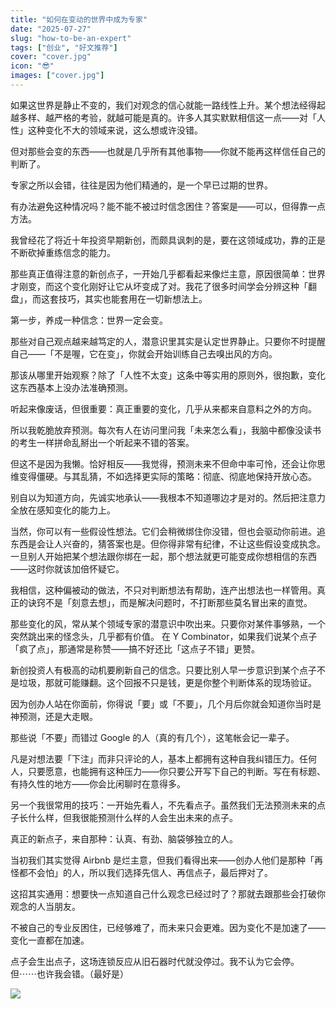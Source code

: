 ```yaml
---
title: "如何在变动的世界中成为专家"
date: "2025-07-27"
slug: "how-to-be-an-expert"
tags: ["创业", "好文推荐"]
cover: "cover.jpg"
icon: "😎"
images: ["cover.jpg"]
---
```

如果这世界是静止不变的，我们对观念的信心就能一路线性上升。某个想法经得起越多样、越严格的考验，就越可能是真的。许多人其实默默相信这一点——对「人性」这种变化不大的领域来说，这么想或许没错。



但对那些会变的东西——也就是几乎所有其他事物——你就不能再这样信任自己的判断了。



专家之所以会错，往往是因为他们精通的，是一个早已过期的世界。



有办法避免这种情况吗？能不能不被过时信念困住？答案是——可以，但得靠一点方法。



我曾经花了将近十年投资早期新创，而颇具讽刺的是，要在这领域成功，靠的正是不断砍掉重练信念的能力。



那些真正值得注意的新创点子，一开始几乎都看起来像烂主意，原因很简单：世界才刚变，而这个变化刚好让它从坏变成了对。我花了很多时间学会分辨这种「翻盘」，而这套技巧，其实也能套用在一切新想法上。



第一步，养成一种信念：世界一定会变。



那些对自己观点越来越笃定的人，潜意识里其实是认定世界静止。只要你不时提醒自己——「不是喔，它在变」，你就会开始训练自己去嗅出风的方向。



那该从哪里开始观察？除了「人性不太变」这条中等实用的原则外，很抱歉，变化这东西基本上没办法准确预测。



听起来像废话，但很重要：真正重要的变化，几乎从来都来自意料之外的方向。



所以我乾脆放弃预测。每次有人在访问里问我「未来怎么看」，我脑中都像没读书的考生一样拼命乱掰出一个听起来不错的答案。



但这不是因为我懒。恰好相反——我觉得，预测未来不但命中率可怜，还会让你思维变得僵硬。与其乱猜，不如选择更实际的策略：彻底、彻底地保持开放心态。



别自以为知道方向，先诚实地承认——我根本不知道哪边才是对的。然后把注意力全放在感知变化的能力上。



当然，你可以有一些假设性想法。它们会稍微绑住你没错，但也会驱动你前进。追东西是会让人兴奋的，猜答案也是。但你得非常有纪律，不让这些假设变成执念。
一旦别人开始把某个想法跟你绑在一起，那个想法就更可能变成你想相信的东西——这时你就该加倍怀疑它。



我相信，这种偏被动的做法，不只对判断想法有帮助，连产出想法也一样管用。真正的诀窍不是「刻意去想」，而是解决问题时，不打断那些莫名冒出来的直觉。



那些变化的风，常从某个领域专家的潜意识中吹出来。只要你对某件事够熟，一个突然跳出来的怪念头，几乎都有价值。
在 Y Combinator，如果我们说某个点子「疯了点」，那通常是称赞——搞不好还比「这点子不错」更赞。



新创投资人有极高的动机要刷新自己的信念。只要比别人早一步意识到某个点子不是垃圾，那就可能赚翻。这个回报不只是钱，更是你整个判断体系的现场验证。



因为创办人站在你面前，你得说「要」或「不要」，几个月后你就会知道你当时是神预测，还是大走眼。



那些说「不要」而错过 Google 的人（真的有几个），这笔帐会记一辈子。



凡是对想法要「下注」而非只评论的人，基本上都拥有这种自我纠错压力。任何人，只要愿意，也能拥有这种压力——你只要公开写下自己的判断。写在有标题、有持久性的地方——你会比闲聊时在意得多。



另一个我很常用的技巧：一开始先看人，不先看点子。虽然我们无法预测未来的点子长什么样，但我很能预测什么样的人会生出未来的点子。



真正的新点子，来自那种：认真、有劲、脑袋够独立的人。



当初我们其实觉得 Airbnb 是烂主意，但我们看得出来——创办人他们是那种「再怪都不会怕」的人，所以我们选择先信人、再信点子，最后押对了。



这招其实通用：想要快一点知道自己什么观念已经过时了？那就去跟那些会打破你观念的人当朋友。



不被自己的专业反困住，已经够难了，而未来只会更难。因为变化不是加速了——变化一直都在加速。



点子会生出点子，这场连锁反应从旧石器时代就没停过。我不认为它会停。
但⋯⋯也许我会错。（最好是）




![](https://prod-files-secure.s3.us-west-2.amazonaws.com/112d0858-5090-4d34-a606-b75eb8d65fd2/46476355-9cf3-4e99-9b7a-3531bc426380/1000202064.png?X-Amz-Algorithm=AWS4-HMAC-SHA256&X-Amz-Content-Sha256=UNSIGNED-PAYLOAD&X-Amz-Credential=ASIAZI2LB466SRZA6ZWK%2F20251015%2Fus-west-2%2Fs3%2Faws4_request&X-Amz-Date=20251015T214301Z&X-Amz-Expires=3600&X-Amz-Security-Token=IQoJb3JpZ2luX2VjENX%2F%2F%2F%2F%2F%2F%2F%2F%2F%2FwEaCXVzLXdlc3QtMiJHMEUCIQDTie8RGH5vnC8fOyphYcS5D4PD6G9DOLStRWfOaesOcAIgF4G3Kcko87SOKjpFZwx5y4hFAy%2BLslv187ErjjAxo10q%2FwMIfhAAGgw2Mzc0MjMxODM4MDUiDEQG7nLWXDqgc5%2BflyrcA9gCPAcdw5ZoMKP3xh%2FTmJwsyIk%2F8Q%2B5303BIfSQszh7dN7CEjZkDFmXV8MwmmX42LAtGz03i2T8uIcp1FJUwwd00k4R4DcDlvTOvY8KSo%2FwRTBD%2FdONZNQkmnBdLOnZUiEdg87WmdHoxYIibVd4IkINn9lbhpOi7gl3yjnOAd%2FtuyNy450cD2vF7uBP22h8izrT305b2hUAdJsRVCFnBjNrx%2BFf4YDaIDJcntysRaMQMGfLBUw7oOODffVRzViQjMVoDA8N21t%2BGtuo%2BFV459W7jDchvBVfflv5oWXg3WMxQketNAjqZM%2BPBzMKUeBzZtkLYdL2oJrlGrt%2FydCr4qz1y8RZu6Ddu%2BW4iULpTZZ2TQJ1b5p%2ByuQ%2B%2Bmvfp%2BTjpQVOgUMqIkMtoLJkuCWSN2K6Z86CV%2B%2BdZWRCTwrFQTOt6YB7KyNqUzTlTsZ6GCpgzh1SstQDzxoP001BoH5Zx7Dw5XSa03piMgZdLL31fXTAwwr6tpFw08RKkye7DpmNDneTWVloofGksqRx2dpdplV5iGq8bEihzRuHmMhlNolzdZDCSjvxWxYttINOKfXY1XKehuRW6ApQCN7irLGQ%2B6d0JdF9MsBFPBshOnexECevMIEPDf%2FaAjcu9kpfMO6QwMcGOqUB%2Bbz4sQnUBElwyl5QKFH53lFkOBqiVllYR5WBmzhjXUPv70tkfR9EOBonprnqp1pccwSj7COOsgA%2Bm2X5y6pisk0U3pq36%2B3dOKcEX%2F%2BtsUb3GlqasMRKZcSar5EhP4PztzRPszVVpAHrRz9pEHT1vTxKc3zn%2B5eCBlLFKNMyhTiDyr5D7s8zLS4oVm1hL5oxrAJksUMgWmZX2m66aEj3FyzYmAqp&X-Amz-Signature=962c9144dae552290133c5b9f64d38fa9c81a5c813385e8d02d779514856022d&X-Amz-SignedHeaders=host&x-amz-checksum-mode=ENABLED&x-id=GetObject)

